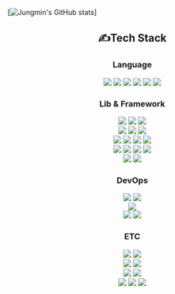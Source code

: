 

<!--
**kjm99d/kjm99d** is a ✨ _special_ ✨ repository because its `README.md` (this file) appears on your GitHub profile.

Here are some ideas to get you started:

- 🔭 I’m currently working on ...
- 🌱 I’m currently learning ...
- 👯 I’m looking to collaborate on ...
- 🤔 I’m looking for help with ...
- 💬 Ask me about ...
- 📫 How to reach me: ...
- 😄 Pronouns: ...
- ⚡ Fun fact: ...
-->

[![Jungmin's GitHub stats](https://github-readme-stats.vercel.app/api?username=kjm99d)]


<div align="center">

## ✍️Tech Stack

### Language

<img src="https://img.shields.io/badge/C-A8B9CC?style=for-the-badge&logo=C&logoColor=white"/>
<img src="https://img.shields.io/badge/C++-00599C?style=for-the-badge&logo=cplusplus&logoColor=white"/>
<img src="https://img.shields.io/badge/JAVA-FF8800?style=for-the-badge&logo=Java&logoColor=white"/>
<img src="https://img.shields.io/badge/Python-3776AB?style=for-the-badge&logo=python&logoColor=white"/>
<img src="https://img.shields.io/badge/Javascript-F7DF1E?style=for-the-badge&logo=Javascript&logoColor=white"/>
<img src="https://img.shields.io/badge/VB.NET-512BD4?style=for-the-badge&logo=dotnet&logoColor=white"/>

</br>

### Lib & Framework
<img src="https://img.shields.io/badge/OpenGL-00599C?style=for-the-badge&logo=opengl&logoColor=white"/>
<img src="https://img.shields.io/badge/MFC-5C2D91?style=for-the-badge&logo=5C2D91&logoColor=white"/>
<img src="https://img.shields.io/badge/ImGui-5C2D91?style=for-the-badge&logo=5C2D91&logoColor=white"/>
</br>
<img src="https://img.shields.io/badge/android-3DDC84?style=for-the-badge&logo=android&logoColor=white"/>
<img src="https://img.shields.io/badge/spring-6DB33F?style=for-the-badge&logo=spring&logoColor=white"/>
<img src="https://img.shields.io/badge/spring_Boot-6DB33F?style=for-the-badge&logo=springboot&logoColor=white"/>
</br>
<img src="https://img.shields.io/badge/Qt-41CD52?style=for-the-badge&logo=qt&logoColor=white"/>
<img src="https://img.shields.io/badge/selenium-43B02A?style=for-the-badge&logo=selenium&logoColor=white"/>
<img src="https://img.shields.io/badge/flask-000000?style=for-the-badge&logo=flask&logoColor=white"/>
<img src="https://img.shields.io/badge/FastAPI-009688?style=for-the-badge&logo=fastapi&logoColor=white"/>
</br>
<img src="https://img.shields.io/badge/jQuery-0769AD?style=for-the-badge&logo=jQuery&logoColor=white"/>
<img src="https://img.shields.io/badge/Node.js-339933?style=for-the-badge&logo=nodedotjs&logoColor=white"/>
<img src="https://img.shields.io/badge/react-61DAFB?style=for-the-badge&logo=react&logoColor=white"/>
<img src="https://img.shields.io/badge/Express-000000?style=for-the-badge&logo=Express&logoColor=white"/>
</br>
<img src="https://img.shields.io/badge/Bootstrap-7952B3?style=for-the-badge&logo=bootstrap&logoColor=white"/>
<img src="https://img.shields.io/badge/Material-757575?style=for-the-badge&logo=Materialdesign&logoColor=white"/>



</br>

### DevOps

<img src="https://img.shields.io/badge/MySQL-4479A1?style=for-the-badge&logo=mysql&logoColor=white"/>
<img src="https://img.shields.io/badge/Mariadb-003545?style=for-the-badge&logo=Mariadb&logoColor=white"/>
</br>
<img src="https://img.shields.io/badge/docker-2496ED?style=for-the-badge&logo=docker&logoColor=white"/>
</br>
<img src="https://img.shields.io/badge/json-000000?style=for-the-badge&logo=json&logoColor=white"/>
<img src="https://img.shields.io/badge/JWT-000000?style=for-the-badge&logo=jsonwebtokens&logoColor=white"/>
</br>

### ETC
<img src="https://img.shields.io/badge/Raspberry_Pi-A22846?style=for-the-badge&logo=raspberrypi&logoColor=white"/>
<img src="https://img.shields.io/badge/Arduino-00979D?style=for-the-badge&logo=Arduino&logoColor=white"/>
</br>
<img src="https://img.shields.io/badge/ubuntu-E95420?style=for-the-badge&logo=ubuntu&logoColor=white"/>
<img src="https://img.shields.io/badge/windows-0078D6?style=for-the-badge&logo=windows&logoColor=white"/>
</br>

<img src="https://img.shields.io/badge/Git-181717?style=for-the-badge&logo=github&logoColor=white"/>
<img src="https://img.shields.io/badge/sourcetree-0052CC?style=for-the-badge&logo=sourcetree&logoColor=white"/>
</br>
<img src="https://img.shields.io/badge/notion-000000?style=for-the-badge&logo=notion&logoColor=white"/>
<img src="https://img.shields.io/badge/jira-0052CC?style=for-the-badge&logo=jira&logoColor=white"/>
<img src="https://img.shields.io/badge/Slack-4A154B?style=for-the-badge&logo=slack&logoColor=white"/>
</br>
</div>
